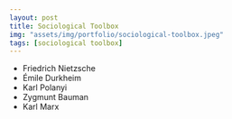 ```yaml
---
layout: post
title: Sociological Toolbox
img: "assets/img/portfolio/sociological-toolbox.jpeg"
tags: [sociological toolbox]
---
```



- Friedrich Nietzsche
- Émile Durkheim
- Karl Polanyi
- Zygmunt Bauman
- Karl Marx
